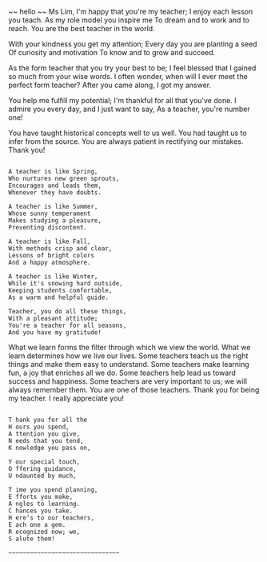 ~~ hello ~~ 
Ms Lim,
I'm happy that you're my teacher;
I enjoy each lesson you teach.
As my role model you inspire me
To dream and to work and to reach.
You are the best teacher in the world.

With your kindness you get my attention;
Every day you are planting a seed
Of curiosity and motivation
To know and to grow and succeed.

As the form teacher that you try your best to be;
I feel blessed that I gained so much from your wise words.
I often wonder, when will I ever meet the perfect form teacher?
After you came along, I got my answer.

You help me fulfill my potential;
I'm thankful for all that you've done.
I admire you every day, and I just want to say,
As a teacher, you're number one!

You have taught historical concepts well to us well.
You had taught us to infer from the source.
You are always patient in rectifying our mistakes.
Thank you!

~~~~~~~~~~~~~~~~~~~~~~~~~~~~~~~~~~

A teacher is like Spring,
Who nurtures new green sprouts,
Encourages and leads them,
Whenever they have doubts.

A teacher is like Summer,
Whose sunny temperament
Makes studying a pleasure,
Preventing discontent.

A teacher is like Fall,
With methods crisp and clear,
Lessons of bright colors
And a happy atmosphere.

A teacher is like Winter,
While it's snowing hard outside,
Keeping students comfortable,
As a warm and helpful guide.

Teacher, you do all these things,
With a pleasant attitude;
You're a teacher for all seasons,
And you have my gratitude!

~~~~~~~~~~~~~~~~~~~~~~~~~~~~~~~~~~~~~~

What we learn forms the filter
through which we view the world.
What we learn
determines how we live our lives.
Some teachers teach us the right things
and make them easy to understand.
Some teachers make learning fun,
a joy that enriches all we do.
Some teachers help lead us
toward success and happiness.
Some teachers are very important to us;
we will always remember them.
You are one of those teachers.
Thank you for being my teacher.
I really appreciate you!

~~~~~~~~~~~~~~~~~~~~~~~~~~~~~~~~~~~~~~

T hank you for all the
H ours you spend,
A ttention you give,
N eeds that you tend,
K nowledge you pass on,

Y our special touch,
O ffering guidance,
U ndaunted by much,

T ime you spend planning,
E fforts you make,
A ngles to learning.
C hances you take.
H ere’s to our teachers,
E ach one a gem.
R ecognized now; we,
S alute them!

~~~~~~~~~~~~~~~~~~~~~~~~~~~~~~~
